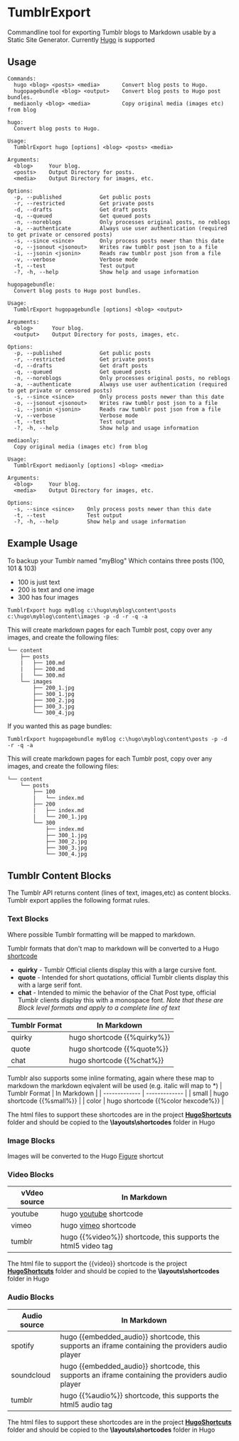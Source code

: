 # TumblrExport

Commandline tool for exporting Tumblr blogs to Markdown usable by a Static Site Generator.
Currently [Hugo](https://gohugo.io/) is supported

## Usage

```
Commands:
  hugo <blog> <posts> <media>       Convert blog posts to Hugo.
  hugopagebundle <blog> <output>    Convert blog posts to Hugo post bundles.
  mediaonly <blog> <media>          Copy original media (images etc) from blog
```


```
hugo:
  Convert blog posts to Hugo.

Usage:
  TumblrExport hugo [options] <blog> <posts> <media>

Arguments:
  <blog>     Your blog.
  <posts>    Output Directory for posts.
  <media>    Output Directory for images, etc.

Options:
  -p, --published            Get public posts
  -r, --restricted           Get private posts
  -d, --drafts               Get draft posts
  -q, --queued               Get queued posts
  -n, --noreblogs            Only processes original posts, no reblogs
  -a, --authenticate         Always use user authentication (required to get private or censored posts)
  -s, --since <since>        Only process posts newer than this date
  -o, --jsonout <jsonout>    Writes raw tumblr post json to a file
  -i, --jsonin <jsonin>      Reads raw tumblr post json from a file
  -v, --verbose              Verbose mode
  -t, --test                 Test output
  -?, -h, --help             Show help and usage information
```


```
hugopagebundle:
  Convert blog posts to Hugo post bundles.

Usage:
  TumblrExport hugopagebundle [options] <blog> <output>

Arguments:
  <blog>      Your blog.
  <output>    Output Directory for posts, images, etc.

Options:
  -p, --published            Get public posts
  -r, --restricted           Get private posts
  -d, --drafts               Get draft posts
  -q, --queued               Get queued posts
  -n, --noreblogs            Only processes original posts, no reblogs
  -a, --authenticate         Always use user authentication (required to get private or censored posts)
  -s, --since <since>        Only process posts newer than this date
  -o, --jsonout <jsonout>    Writes raw tumblr post json to a file
  -i, --jsonin <jsonin>      Reads raw tumblr post json from a file
  -v, --verbose              Verbose mode
  -t, --test                 Test output
  -?, -h, --help             Show help and usage information
```

   
```
mediaonly:
  Copy original media (images etc) from blog

Usage:
  TumblrExport mediaonly [options] <blog> <media>

Arguments:
  <blog>     Your blog.
  <media>    Output Directory for images, etc.

Options:
  -s, --since <since>    Only process posts newer than this date
  -t, --test             Test output
  -?, -h, --help         Show help and usage information
```

## Example Usage
To backup your Tumblr named "myBlog"
Which contains three posts (100, 101 & 103)
- 100 is just text
- 200 is text and one image
- 300 has four images
```
TumblrExport hugo myBlog c:\hugo\myblog\content\posts c:\hugo\myblog\content\images -p -d -r -q -a
```
This will create markdown pages for each Tumblr post, copy over any images, and create the following files:

```
└── content
    ├── posts
    |   ├── 100.md 
    |   ├── 200.md 
    |   └── 300.md         
    └── images
        ├── 200_1.jpg
        ├── 300_1.jpg
        ├── 300_2.jpg
        ├── 300_3.jpg
        └── 300_4.jpg 
```
If you wanted this as page bundles:
```
TumblrExport hugopagebundle myBlog c:\hugo\myblog\content\posts -p -d -r -q -a
```
This will create markdown pages for each Tumblr post, copy over any images, and create the following files:

```
└── content
    └── posts
        ├── 100
        |   └── index.md
        ├── 200
        |   ├── index.md
        |   └── 200_1.jpg
        └── 300
            ├── index.md      
            ├── 300_1.jpg
            ├── 300_2.jpg
            ├── 300_3.jpg
            └── 300_4.jpg 
```

## Tumblr Content Blocks
The Tumblr API returns content (lines of text, images,etc) as content blocks.  Tumblr export applies the following format rules.

### Text Blocks
Where possible Tumblr formatting will be mapped to markdown.

Tumblr formats that don't map to markdown will be converted to a Hugo [shortcode](https://gohugo.io/templates/shortcode-templates/)

- **quirky** - Tumblr Official clients display this with a large cursive font.
- **quote** - Intended for short quotations, official Tumblr clients display this with a large serif font.
- **chat** - Intended to mimic the behavior of the Chat Post type, official Tumblr clients display this with a monospace font.
*Note that these are Block level formats and apply to a complete line of text*


| Tumblr Format  | In Markdown |
| ------------- | ------------- |
| quirky | hugo shortcode {{%quirky%}} |
| quote  | hugo shortcode {{%quote%}}  |
| chat  | hugo shortcode {{%chat%}}  |

Tumblr also supports some inline formating, again where these map to markdown the markdown eqivalent will be used (e.g. italic will map to \*)
| Tumblr Format  | In Markdown |
| ------------- | ------------- |
| small | hugo shortcode {{%small%}} |
| color  | hugo shortcode {{%color hexcode%}}  |

The html files to support these shortcodes are in the project **[HugoShortcuts](https://github.com/noelanderson/TumblrExport/tree/master/HugoShortcuts)** folder and should be copied to the **\\layouts\\shortcodes** folder in Hugo

### Image Blocks
Images will be converted to the Hugo [Figure](https://gohugo.io/content-management/shortcodes/#figure) shortcut

### Video Blocks
| vVdeo source  | In Markdown |
| ------------- | ------------- |
| youtube | hugo [youtube](https://gohugo.io/content-management/shortcodes/#youtube) shortcode  |
| vimeo  | hugo [vimeo](https://gohugo.io/content-management/shortcodes/#vimeo) shortcode  |
| tumblr  | hugo {{%video%}} shortcode,  this supports the html5 video tag |

The html file to support the {{video}} shortcode is the project **[HugoShortcuts](https://github.com/noelanderson/TumblrExport/tree/master/HugoShortcuts)** folder and should be copied to the **\\layouts\\shortcodes** folder in Hugo

### Audio Blocks
| Audio source  | In Markdown |
| ------------- | ------------- |
| spotify  | hugo {{embedded_audio}} shortcode, this supports an iframe containing the providers audio player  |
| soundcloud  | hugo {{embedded_audio}} shortcode, this supports an iframe containing the providers audio player  |
| tumblr  | hugo {{%audio%}} shortcode, this supports the html5 audio tag |

The html files to support these shortcodes are in the project **[HugoShortcuts](https://github.com/noelanderson/TumblrExport/tree/master/HugoShortcuts)** folder and should be copied to the **\\layouts\\shortcodes** folder in Hugo
